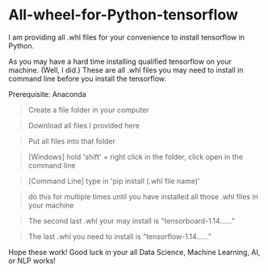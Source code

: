 # All-wheel-for-Python-tensorflow
I am providing all .whl files for your convenience to install tensorflow in Python.

As you may have a hard time installing qualified tensorflow on your machine. (Well, I did.) 
These are all .whl files you may need to install in command line before you install the tensorflow. 

Prerequisite: Anaconda
> Create a file folder in your computer

> Download all files I provided here

> Put all files into that folder

> [Windows] hold 'shift' + right click in the folder, click open in the command line

> [Command Line] type in 'pip install (.whl file name)'

>    do this for multiple times until you have installed all those .whl files in your machine

>    The second last .whl your may install is "tensorboard-1.14......"

>    The last .whl you need to install is "tensorflow-1.14......"


Hope these work!
Good luck in your all Data Science, Machine Learning, AI, or NLP works!
